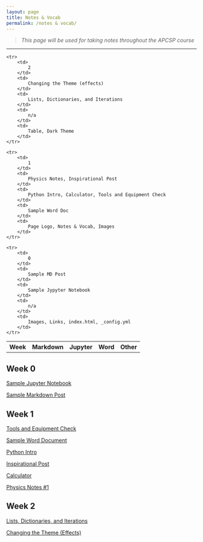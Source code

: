 ```yaml
---
layout: page
title: Notes & Vocab 
permalink: /notes & vocab/
---
```

> *This page will be used for taking notes throughout the APCSP course*

---

<table>
    <tr>
     <th>Week</th>
     <th>Markdown</th>
     <th>Jupyter</th>
     <th>Word</th>
     <th>Other</th>
    </tr>

    <tr>
        <td>
            2 
        </td>
        <td>
            Changing the Theme (effects)
        </td>
        <td>
            Lists, Dictionaries, and Iterations
        </td>
        <td>
            n/a
        </td>
        <td>
            Table, Dark Theme
        </td>
    </tr>

    <tr>
        <td>
            1 
        </td>
        <td>
            Physics Notes, Inspirational Post
        </td>
        <td>
            Python Intro, Calculator, Tools and Equipment Check
        </td>
        <td>
            Sample Word Doc
        </td>
        <td>
            Page Logo, Notes & Vocab, Images
        </td>
    </tr>
    
    <tr>
        <td>
            0 
        </td>
        <td>
            Sample MD Post
        </td>
        <td>
            Sample Jypyter Notebook
        </td>
        <td>
            n/a
        </td>
        <td>
            Images, Links, index.html, _config.yml
        </td>
    </tr>
    
</table>

## Week 0
[Sample Jupyter Notebook](https://manigggg18.github.io/manimani/jupyter/2022/08/21/firstnotebook.html)

[Sample Markdown Post](https://manigggg18.github.io/manimani/markdown/2020/01/14/test-markdown-post.html)

## Week 1
[Tools and Equipment Check](https://manigggg18.github.io/manimani/2022/08/22/two.html)

[Sample Word Document](https://manigggg18.github.io/manimani/2022/08/24/An-IED-Assignment.html)

[Python Intro](https://manigggg18.github.io/manimani/2022/08/25/pythonlearnings.html)

[Inspirational Post](https://manigggg18.github.io/manimani/markdown/2022/08/25/inspirationalquote.html)

[Calculator](https://manigggg18.github.io/manimani/jupyter/2022/08/26/calc.html)

[Physics Notes #1](https://manigggg18.github.io/manimani/markdown/2022/08/28/physicsnotes.html)

## Week 2
[Lists, Dictionaries, and Iterations](https://manigggg18.github.io/manimani/collegeboard/python_lists)

[Changing the Theme (Effects)](https://manigggg18.github.io/manimani/markdown/2022/09/01/theme.html)